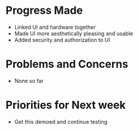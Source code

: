# Progress Made
- Linked UI and hardware together
- Made UI more aesthetically pleasing and usable
- Added security and authorization to UI

# Problems and Concerns
- None so far

# Priorities for Next week
- Get this demoed and continue testing
